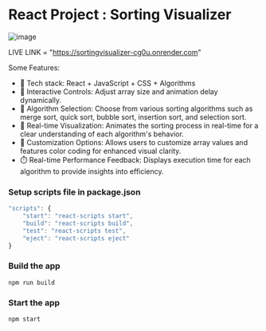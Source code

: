 # React Project : Sorting Visualizer

![image](https://github.com/user-attachments/assets/1d1175b7-c61f-4fdb-9d1e-96d80372b0d2)

LIVE LINK = "https://sortingvisualizer-cg0u.onrender.com"

Some Features:

-   🌟 Tech stack: React + JavaScript + CSS + Algorithms
-   🎨 Interactive Controls: Adjust array size and animation delay dynamically.
-   🔄 Algorithm Selection: Choose from various sorting algorithms such as merge sort, quick sort, bubble sort, insertion sort, and selection sort.
-   🎥 Real-time Visualization: Animates the sorting process in real-time for a clear understanding of each algorithm's behavior. 
-   🎨 Customization Options: Allows users to customize array values and features color coding for enhanced visual clarity. 
-   ⏱️ Real-time Performance Feedback: Displays execution time for each algorithm to provide insights into efficiency.

### Setup scripts file in package.json

```js
"scripts": {
    "start": "react-scripts start",
    "build": "react-scripts build",
    "test": "react-scripts test",
    "eject": "react-scripts eject"
}
```

### Build the app

```shell
npm run build
```

### Start the app

```shell
npm start
```

